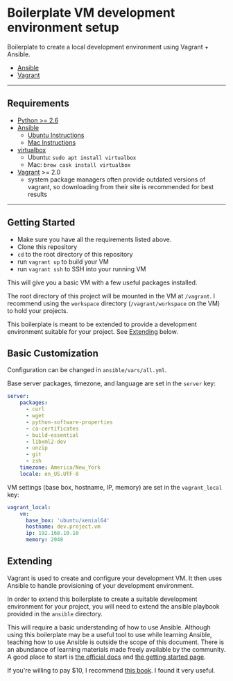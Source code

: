 # Boilerplate VM development environment setup

Boilerplate to create a local development environment using Vagrant + Ansible.

* [Ansible](http://docs.ansible.com/ansible/index.html)
* [Vagrant](https://www.vagrantup.com)

---

## Requirements
* [Python >= 2.6](https://www.python.org)
* [Ansible](http://docs.ansible.com/ansible/intro_installation.html#installation)
    - [Ubuntu Instructions](https://docs.ansible.com/ansible/latest/installation_guide/intro_installation.html#latest-releases-via-apt-ubuntu)
    - [Mac Instructions](https://docs.ansible.com/ansible/latest/installation_guide/intro_installation.html#latest-releases-on-mac-osx)
* [virtualbox](https://www.virtualbox.org/wiki/Downloads)
    - Ubuntu: `sudo apt install virtualbox`
    - Mac: `brew cask install virtualbox`
* [Vagrant](https://www.vagrantup.com/downloads.html) >= 2.0
    - system package managers often provide outdated versions of vagrant, so downloading from their site is recommended for best results

---

## Getting Started
- Make sure you have all the requirements listed above.
- Clone this repository
- `cd` to the root directory of this repository
- run `vagrant up` to build your VM
- run `vagrant ssh` to SSH into your running VM

This will give you a basic VM with a few useful packages installed.

The root directory of this project will be mounted in the VM at `/vagrant`. I recommend using the `workspace` directory (`/vagrant/workspace` on the VM) to hold your projects.

This boilerplate is meant to be extended to provide a development environment suitable for your project. See [Extending](#extending) below.

## Basic Customization
Configuration can be changed in `ansible/vars/all.yml`.

Base server packages, timezone, and language are set in the `server` key:
```yaml
server:
    packages:
      - curl
      - wget
      - python-software-properties
      - ca-certificates
      - build-essential
      - libxml2-dev
      - unzip
      - git
      - zsh
    timezone: America/New_York
    locale: en_US.UTF-8
```

VM settings (base box, hostname, IP, memory) are set in the `vagrant_local` key:
```yaml
vagrant_local:
    vm:
      base_box: 'ubuntu/xenial64'
      hostname: dev.project.vm
      ip: 192.168.10.10
      memory: 2048
```

## Extending
Vagrant is used to create and configure your development VM. It then uses Ansible to handle provisioning of your development environment.

In order to extend this boilerplate to create a suitable development environment for your project, you will need to extend the ansible playbook provided in the `ansible` directory.

This will require a basic understanding of how to use Ansible. Although using this boilerplate may be a useful tool to use while learning Ansible, teaching how to use Ansible is outside the scope of this document. There is an abundance of learning materials made freely available by the community. A good place to start is [the official docs](https://docs.ansible.com/ansible/latest/user_guide/index.html) and [the getting started page](https://www.ansible.com/resources/get-started).

If you're willing to pay $10, I recommend [this book](https://www.ansiblefordevops.com). I found it very useful.
